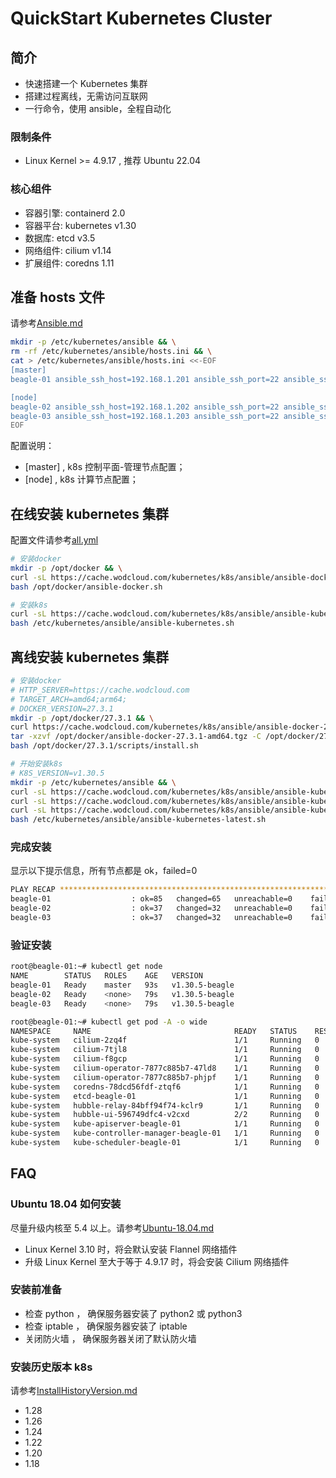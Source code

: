 # QuickStart Kubernetes Cluster

## 简介

- 快速搭建一个 Kubernetes 集群
- 搭建过程离线，无需访问互联网
- 一行命令，使用 ansible，全程自动化

### 限制条件

- Linux Kernel >= 4.9.17 , 推荐 Ubuntu 22.04

### 核心组件

- 容器引擎: containerd 2.0
- 容器平台: kubernetes v1.30
- 数据库: etcd v3.5
- 网络组件: cilium v1.14
- 扩展组件: coredns 1.11

## 准备 hosts 文件

请参考[Ansible.md](./docs/Ansible.md)

```bash
mkdir -p /etc/kubernetes/ansible && \
rm -rf /etc/kubernetes/ansible/hosts.ini && \
cat > /etc/kubernetes/ansible/hosts.ini <<-EOF
[master]
beagle-01 ansible_ssh_host=192.168.1.201 ansible_ssh_port=22 ansible_ssh_user=root

[node]
beagle-02 ansible_ssh_host=192.168.1.202 ansible_ssh_port=22 ansible_ssh_user=root
beagle-03 ansible_ssh_host=192.168.1.203 ansible_ssh_port=22 ansible_ssh_user=root
EOF
```

配置说明：

- [master] , k8s 控制平面-管理节点配置；
- [node] , k8s 计算节点配置；

## 在线安装 kubernetes 集群

配置文件请参考[all.yml](./linux/group_vars/all.yml)

```bash
# 安装docker
mkdir -p /opt/docker && \
curl -sL https://cache.wodcloud.com/kubernetes/k8s/ansible/ansible-docker.sh > /opt/docker/ansible-docker.sh && \
bash /opt/docker/ansible-docker.sh

# 安装k8s
curl -sL https://cache.wodcloud.com/kubernetes/k8s/ansible/ansible-kubernetes.sh > /etc/kubernetes/ansible/ansible-kubernetes.sh && \
bash /etc/kubernetes/ansible/ansible-kubernetes.sh
```

## 离线安装 kubernetes 集群

```bash
# 安装docker
# HTTP_SERVER=https://cache.wodcloud.com
# TARGET_ARCH=amd64;arm64;
# DOCKER_VERSION=27.3.1
mkdir -p /opt/docker/27.3.1 && \
curl https://cache.wodcloud.com/kubernetes/k8s/ansible/ansible-docker-27.3.1-amd64.tgz > /opt/docker/ansible-docker-27.3.1-amd64.tgz && \
tar -xzvf /opt/docker/ansible-docker-27.3.1-amd64.tgz -C /opt/docker/27.3.1 && \
bash /opt/docker/27.3.1/scripts/install.sh

# 开始安装k8s
# K8S_VERSION=v1.30.5
mkdir -p /etc/kubernetes/ansible && \
curl -sL https://cache.wodcloud.com/kubernetes/k8s/ansible/ansible-kubernetes-images-v1.30.5-amd64.tgz >/etc/kubernetes/ansible/ansible-kubernetes-images-v1.30.5-amd64.tgz && \
curl -sL https://cache.wodcloud.com/kubernetes/k8s/ansible/ansible-kubernetes-latest-amd64.tgz >/etc/kubernetes/ansible/ansible-kubernetes-latest-amd64.tgz && \
curl -sL https://cache.wodcloud.com/kubernetes/k8s/ansible/ansible-kubernetes-latest.sh > /etc/kubernetes/ansible/ansible-kubernetes-latest.sh && \
bash /etc/kubernetes/ansible/ansible-kubernetes-latest.sh
```

### 完成安装

显示以下提示信息，所有节点都是 ok，failed=0

```bash
PLAY RECAP *******************************************************************************************************
beagle-01                  : ok=85   changed=65   unreachable=0    failed=0    skipped=23   rescued=0    ignored=6
beagle-02                  : ok=37   changed=32   unreachable=0    failed=0    skipped=6    rescued=0    ignored=1
beagle-03                  : ok=37   changed=32   unreachable=0    failed=0    skipped=6    rescued=0    ignored=1
```

### 验证安装

```bash
root@beagle-01:~# kubectl get node
NAME        STATUS   ROLES    AGE   VERSION
beagle-01   Ready    master   93s   v1.30.5-beagle
beagle-02   Ready    <none>   79s   v1.30.5-beagle
beagle-03   Ready    <none>   79s   v1.30.5-beagle

root@beagle-01:~# kubectl get pod -A -o wide
NAMESPACE     NAME                                READY   STATUS    RESTARTS   AGE   IP              NODE        NOMINATED NODE   READINESS GATES
kube-system   cilium-2zq4f                        1/1     Running   0          76s   192.168.1.202   beagle-02   <none>           <none>
kube-system   cilium-7tjl8                        1/1     Running   0          76s   192.168.1.203   beagle-03   <none>           <none>
kube-system   cilium-f8gcp                        1/1     Running   0          76s   192.168.1.201   beagle-01   <none>           <none>
kube-system   cilium-operator-7877c885b7-47ld8    1/1     Running   0          76s   192.168.1.202   beagle-02   <none>           <none>
kube-system   cilium-operator-7877c885b7-phjpf    1/1     Running   0          76s   192.168.1.203   beagle-03   <none>           <none>
kube-system   coredns-78dcd56fdf-ztqf6            1/1     Running   0          74s   10.2.0.134      beagle-01   <none>           <none>
kube-system   etcd-beagle-01                      1/1     Running   0          97s   192.168.1.201   beagle-01   <none>           <none>
kube-system   hubble-relay-84bff94f74-kclr9       1/1     Running   0          76s   10.2.0.234      beagle-01   <none>           <none>
kube-system   hubble-ui-596749dfc4-v2cxd          2/2     Running   0          76s   10.2.0.248      beagle-01   <none>           <none>
kube-system   kube-apiserver-beagle-01            1/1     Running   0          89s   192.168.1.201   beagle-01   <none>           <none>
kube-system   kube-controller-manager-beagle-01   1/1     Running   0          99s   192.168.1.201   beagle-01   <none>           <none>
kube-system   kube-scheduler-beagle-01            1/1     Running   0          99s   192.168.1.201   beagle-01   <none>           <none>
```

## FAQ

### Ubuntu 18.04 如何安装

尽量升级内核至 5.4 以上。请参考[Ubuntu-18.04.md](./docs/Ubuntu-18.04.md)

- Linux Kernel 3.10 时，将会默认安装 Flannel 网络插件
- 升级 Linux Kernel 至大于等于 4.9.17 时，将会安装 Cilium 网络插件

### 安装前准备

- 检查 python ， 确保服务器安装了 python2 或 python3
- 检查 iptable ， 确保服务器安装了 iptable
- 关闭防火墙 ， 确保服务器关闭了默认防火墙

### 安装历史版本 k8s

请参考[InstallHistoryVersion.md](./docs/InstallHistoryVersion.md)

- 1.28
- 1.26
- 1.24
- 1.22
- 1.20
- 1.18
